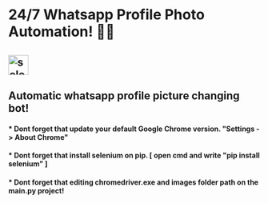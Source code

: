 # 24/7 Whatsapp Profile Photo Automation! 🦾🔥
<h2 href="https://www.selenium.dev" target="_blank" rel="noreferrer"> 
<img src="https://raw.githubusercontent.com/detain/svg-logos/780f25886640cef088af994181646db2f6b1a3f8/svg/selenium-logo.svg" alt="selenium" width="40" height="40"/>
<h2>Automatic whatsapp profile picture changing bot!</h2>
<h4> * Dont forget that update your default Google Chrome version. "Settings -> About Chrome" </h4>
<h4> * Dont forget that install selenium on pip. [ open cmd and write "pip install selenium" ]</h4>
<h4> * Dont forget that editing chromedriver.exe and images folder path on the main.py project!</h4>
